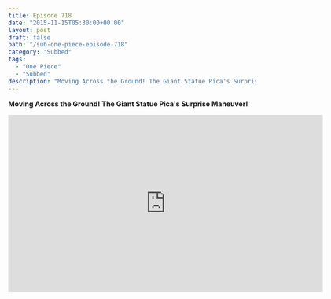 ```yaml
---
title: Episode 718
date: "2015-11-15T05:30:00+00:00"
layout: post
draft: false
path: "/sub-one-piece-episode-718"
category: "Subbed"
tags:
  - "One Piece"
  - "Subbed"
description: "Moving Across the Ground! The Giant Statue Pica's Surprise Maneuver!"
---
```


**Moving Across the Ground! The Giant Statue Pica's Surprise Maneuver!**

<iframe width="640" height="360" src="https://www.rapidvideo.com/e/G6FRPGKH6F" frameborder="0" marginwidth=0 marginheight=0 scrolling=no allowfullscreen></iframe>

